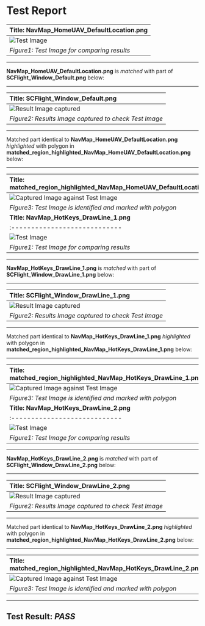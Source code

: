 # **Test Report**
| **Title: NavMap_HomeUAV_DefaultLocation.png** |
| :---------------------------- |
| ![Test Image](../Test_Images/NavMap_HomeUAV_DefaultLocation.png) |
| *Figure1: Test Image for comparing results* |
----------------------------
**NavMap_HomeUAV_DefaultLocation.png** is *matched* with part of **SCFlight_Window_Default.png** below: 

----------------------------
| **Title: SCFlight_Window_Default.png** |
| :---------------------------- |
| ![Result Image captured](../Result_Images/SCF_HotKeys_MapDrawItems_DrawLine/SCFlight_Window_Default.png) |
| *Figure2: Results Image captured to check Test Image* |
----------------------------
Matched part identical to **NavMap_HomeUAV_DefaultLocation.png** *highlighted* with polygon in **matched_region_highlighted_NavMap_HomeUAV_DefaultLocation.png** below: 

----------------------------
| **Title: matched_region_highlighted_NavMap_HomeUAV_DefaultLocation.png** |
| :---------------------------- |
| ![Captured Image against Test Image](../Result_Images/SCF_HotKeys_MapDrawItems_DrawLine/matched_region_highlighted_NavMap_HomeUAV_DefaultLocation.png) |
| *Figure3: Test Image is identified and marked with polygon* |
| **Title: NavMap_HotKeys_DrawLine_1.png** |
| :---------------------------- |
| ![Test Image](../Test_Images/NavMap_HotKeys_DrawLine_1.png) |
| *Figure1: Test Image for comparing results* |
----------------------------
**NavMap_HotKeys_DrawLine_1.png** is *matched* with part of **SCFlight_Window_DrawLine_1.png** below: 

----------------------------
| **Title: SCFlight_Window_DrawLine_1.png** |
| :---------------------------- |
| ![Result Image captured](../Result_Images/SCF_HotKeys_MapDrawItems_DrawLine/SCFlight_Window_DrawLine_1.png) |
| *Figure2: Results Image captured to check Test Image* |
----------------------------
Matched part identical to **NavMap_HotKeys_DrawLine_1.png** *highlighted* with polygon in **matched_region_highlighted_NavMap_HotKeys_DrawLine_1.png** below: 

----------------------------
| **Title: matched_region_highlighted_NavMap_HotKeys_DrawLine_1.png** |
| :---------------------------- |
| ![Captured Image against Test Image](../Result_Images/SCF_HotKeys_MapDrawItems_DrawLine/matched_region_highlighted_NavMap_HotKeys_DrawLine_1.png) |
| *Figure3: Test Image is identified and marked with polygon* |
| **Title: NavMap_HotKeys_DrawLine_2.png** |
| :---------------------------- |
| ![Test Image](../Test_Images/NavMap_HotKeys_DrawLine_2.png) |
| *Figure1: Test Image for comparing results* |
----------------------------
**NavMap_HotKeys_DrawLine_2.png** is *matched* with part of **SCFlight_Window_DrawLine_2.png** below: 

----------------------------
| **Title: SCFlight_Window_DrawLine_2.png** |
| :---------------------------- |
| ![Result Image captured](../Result_Images/SCF_HotKeys_MapDrawItems_DrawLine/SCFlight_Window_DrawLine_2.png) |
| *Figure2: Results Image captured to check Test Image* |
----------------------------
Matched part identical to **NavMap_HotKeys_DrawLine_2.png** *highlighted* with polygon in **matched_region_highlighted_NavMap_HotKeys_DrawLine_2.png** below: 

----------------------------
| **Title: matched_region_highlighted_NavMap_HotKeys_DrawLine_2.png** |
| :---------------------------- |
| ![Captured Image against Test Image](../Result_Images/SCF_HotKeys_MapDrawItems_DrawLine/matched_region_highlighted_NavMap_HotKeys_DrawLine_2.png) |
| *Figure3: Test Image is identified and marked with polygon* |
----------------------------
**Test Result**: *PASS*
----------------------------
